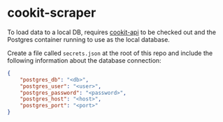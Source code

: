 # cookit-scraper

To load data to a local DB, requires <a href="https://github.com/MarkyMan4/cookit-api" target="_blank">cookit-api</a> to be checked out 
and the Postgres container running to use as the local database.

Create a file called `secrets.json` at the root of this repo and include the following information about the database connection:

```json
{
    "postgres_db": "<db>",
    "postgres_user": "<user>",
    "postgres_password": "<password>",
    "postgres_host": "<host>",
    "postgres_port": "<port>"
}
```
